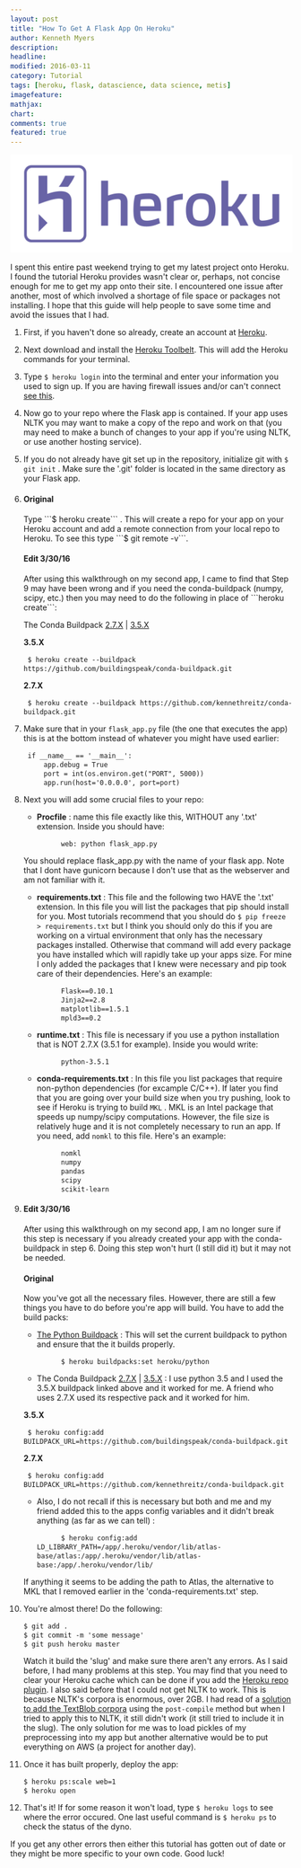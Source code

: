 ```yaml
---
layout: post
title: "How To Get A Flask App On Heroku"
author: Kenneth Myers
description:
headline:
modified: 2016-03-11
category: Tutorial
tags: [heroku, flask, datascience, data science, metis]
imagefeature:
mathjax:
chart:
comments: true
featured: true
---
```



<p align='center'>
    <img src='/assets/heroku_guide/heroku_logo.png'>
</p>



I spent this entire past weekend trying to get my latest project onto Heroku. I found the tutorial Heroku provides wasn't clear or, perhaps, not concise enough for me to get my app onto their site. I encountered one issue after another, most of which involved a shortage of file space or packages not installing. I hope that this guide will help people to save some time and avoid the issues that I had.

1. First, if you haven't done so already, create an account at [Heroku](https://heroku.com).

2. Next download and install the [Heroku Toolbelt](https://toolbelt.heroku.com/). This will add the Heroku commands for your terminal.

3. Type ```$ heroku login``` into the terminal and enter your information you used to sign up. If you are having firewall issues and/or can't connect [see this](https://devcenter.heroku.com/articles/using-the-cli#using-an-http-proxy).

4. Now go to your repo where the Flask app is contained. If your app uses NLTK you may want to make a copy of the repo and work on that (you may need to make a bunch of changes to your app if you're using NLTK, or use another hosting service).

5. If you do not already have git set up in the repository, initialize git with ```$ git init``` . Make sure the '.git' folder is located in the same directory as your Flask app.

6. <h4>Original</h4>
    Type ```$ heroku create``` . This will create a repo for your app on your Heroku account and add a remote connection from your local repo to Heroku. To see this type ```$ git remote -v```.

    <h4>Edit 3/30/16</h4>
    After using this walkthrough on my second app, I came to find that Step 9 may have been wrong and if you need the conda-buildpack (numpy, scipy, etc.) then you may need to do the following in place of ```heroku create```:

    The Conda Buildpack [2.7.X](https://github.com/kennethreitz/conda-buildpack) \| [3.5.X](https://github.com/buildingspeak/conda-buildpack)

    __3.5.X__


        $ heroku create --buildpack https://github.com/buildingspeak/conda-buildpack.git


    __2.7.X__


        $ heroku create --buildpack https://github.com/kennethreitz/conda-buildpack.git

7. Make sure that in your ```flask_app.py``` file (the one that executes the app) this is at the bottom instead of whatever you might have used earlier:


        if __name__ == '__main__':
            app.debug = True
            port = int(os.environ.get("PORT", 5000))
            app.run(host='0.0.0.0', port=port)


8. Next you will add some crucial files to your repo:

    - **Procfile** : name this file exactly like this, WITHOUT any '.txt' extension. Inside you should have:


                web: python flask_app.py


    You should replace flask_app.py with the name of your flask app. Note that I dont have gunicorn because I don't use that as the webserver and am not familiar with it.

    - **requirements.txt** : This file and the following two HAVE the '.txt' extension. In this file you will list the packages that pip should install for you. Most tutorials recommend that you should do ```$ pip freeze > requirements.txt``` but I think you should only do this if you are working on a virtual environment that only has the necessary packages installed. Otherwise that command will add every package you have installed which will rapidly take up your apps size. For mine I only added the packages that I knew were necessary and pip took care of their dependencies. Here's an example:


                Flask==0.10.1
                Jinja2==2.8
                matplotlib==1.5.1
                mpld3==0.2


    - **runtime.txt** : This file is necessary if you use a python installation that is NOT 2.7.X (3.5.1 for example). Inside you would write:


                python-3.5.1


    - **conda-requirements.txt** : In this file you list packages that require non-python dependencies (for excample C/C++). If later you find that you are going over your build size when you try pushing, look to see if Heroku is trying to build ```MKL``` . MKL is an Intel package that speeds up numpy/scipy computations. However, the file size is relatively huge and it is not completely necessary to run an app. If you need, add ```nomkl``` to this file. Here's an example:


                nomkl
                numpy
                pandas
                scipy
                scikit-learn


9. <h4>Edit 3/30/16</h4>
    After using this walkthrough on my second app, I am no longer sure if this step is necessary if you already created your app with the conda-buildpack in step 6. Doing this step won't hurt (I still did it) but it may not be needed.

    <h4>Original</h4>
    Now you've got all the necessary files. However, there are still a few things you have to do before you're app will build. You have to add the build packs:

    - [The Python Buildpack](https://github.com/heroku/heroku-buildpack-python) : This will set the current buildpack to python and ensure that the it builds properly.


                $ heroku buildpacks:set heroku/python


    - The Conda Buildpack [2.7.X](https://github.com/kennethreitz/conda-buildpack) \| [3.5.X](https://github.com/buildingspeak/conda-buildpack) : I use python 3.5 and I used the 3.5.X buildpack linked above and it worked for me. A friend who uses 2.7.X used its respective pack and it worked for him.

    __3.5.X__


        $ heroku config:add BUILDPACK_URL=https://github.com/buildingspeak/conda-buildpack.git


    __2.7.X__


        $ heroku config:add BUILDPACK_URL=https://github.com/kennethreitz/conda-buildpack.git


    - Also, I do not recall if this is necessary but both and me and my friend added this to the apps config variables and it didn't break anything (as far as we can tell) :


                $ heroku config:add LD_LIBRARY_PATH=/app/.heroku/vendor/lib/atlas-base/atlas:/app/.heroku/vendor/lib/atlas-base:/app/.heroku/vendor/lib/


    If anything it seems to be adding the path to Atlas, the alternative to MKL that I removed earlier in the 'conda-requirements.txt' step.

10. You're almost there! Do the following:


        $ git add .
        $ git commit -m 'some message'
        $ git push heroku master


    Watch it build the 'slug' and make sure there aren't any errors. As I said before, I had many problems at this step. You may find that you need to clear your Heroku cache which can be done if you add the [Heroku repo plugin](https://github.com/heroku/heroku-repo#purge_cache). I also said before that I could not get NLTK to work. This is because NLTK's corpora is enormous, over 2GB. I had read of a [solution to add the TextBlob corpora](https://github.com/sloria/TextBlob/issues/59) using the ```post-compile``` method but when I tried to apply this to NLTK, it still didn't work (it still tried to include it in the slug). The only solution for me was to load pickles of my preprocessing into my app but another alternative would be to put everything on AWS (a project for another day).

11. Once it has built properly, deploy the app:


        $ heroku ps:scale web=1
        $ heroku open


12. That's it! If for some reason it won't load, type ```$ heroku logs``` to see where the error occured. One last useful command is ```$ heroku ps``` to check the status of the dyno.


If you get any other errors then either this tutorial has gotten out of date or they might be more specific to your own code. Good luck!
